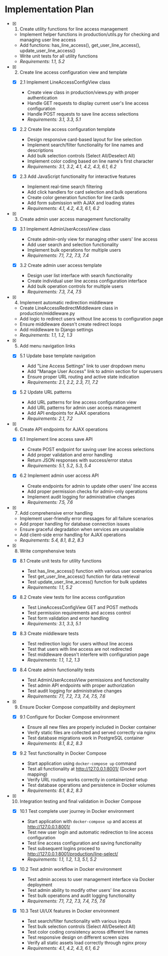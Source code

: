 # Implementation Plan

- [x] 1. Create utility functions for line access management
  - Implement helper functions in production/utils.py for checking and managing user line access
  - Add functions: has_line_access(), get_user_line_access(), update_user_line_access()
  - Write unit tests for all utility functions
  - _Requirements: 1.1, 5.2_

- [x] 2. Create line access configuration view and template
  - [x] 2.1 Implement LineAccessConfigView class
    - Create view class in production/views.py with proper authentication
    - Handle GET requests to display current user's line access configuration
    - Handle POST requests to save line access selections
    - _Requirements: 3.1, 3.3, 5.1_

  - [x] 2.2 Create line access configuration template
    - Design responsive card-based layout for line selection
    - Implement search/filter functionality for line names and descriptions
    - Add bulk selection controls (Select All/Deselect All)
    - Implement color coding based on line name's first character
    - _Requirements: 3.1, 3.2, 4.1, 4.2, 4.3, 6.1, 6.2_

  - [x] 2.3 Add JavaScript functionality for interactive features
    - Implement real-time search filtering
    - Add click handlers for card selection and bulk operations
    - Create color generation function for line cards
    - Add form submission with AJAX and loading states
    - _Requirements: 4.1, 4.2, 4.3, 6.1, 6.2_

- [x] 3. Create admin user access management functionality
  - [x] 3.1 Implement AdminUserAccessView class
    - Create admin-only view for managing other users' line access
    - Add user search and selection functionality
    - Implement bulk operations for multiple users
    - _Requirements: 7.1, 7.2, 7.3, 7.4_

  - [x] 3.2 Create admin user access template
    - Design user list interface with search functionality
    - Create individual user line access configuration interface
    - Add bulk operation controls for multiple users
    - _Requirements: 7.3, 7.4, 7.5_

- [x] 4. Implement automatic redirection middleware
  - Create LineAccessRedirectMiddleware class in production/middleware.py
  - Add logic to redirect users without line access to configuration page
  - Ensure middleware doesn't create redirect loops
  - Add middleware to Django settings
  - _Requirements: 1.1, 1.2, 1.3_

- [x] 5. Add menu navigation links
  - [x] 5.1 Update base template navigation
    - Add "Line Access Settings" link to user dropdown menu
    - Add "Manage User Access" link to admin section for superusers
    - Ensure proper URL routing and active state indication
    - _Requirements: 2.1, 2.2, 2.3, 7.1, 7.2_

  - [x] 5.2 Update URL patterns
    - Add URL patterns for line access configuration view
    - Add URL patterns for admin user access management
    - Add API endpoints for AJAX operations
    - _Requirements: 2.1, 7.2_

- [x] 6. Create API endpoints for AJAX operations
  - [x] 6.1 Implement line access save API
    - Create POST endpoint for saving user line access selections
    - Add proper validation and error handling
    - Return JSON responses with success/error status
    - _Requirements: 5.1, 5.2, 5.3, 5.4_

  - [x] 6.2 Implement admin user access API
    - Create endpoints for admin to update other users' line access
    - Add proper permission checks for admin-only operations
    - Implement audit logging for administrative changes
    - _Requirements: 7.5, 7.6_

- [x] 7. Add comprehensive error handling
  - Implement user-friendly error messages for all failure scenarios
  - Add proper handling for database connection issues
  - Ensure graceful degradation when services are unavailable
  - Add client-side error handling for AJAX operations
  - _Requirements: 5.4, 8.1, 8.2, 8.3_

- [x] 8. Write comprehensive tests
  - [x] 8.1 Create unit tests for utility functions
    - Test has_line_access() function with various user scenarios
    - Test get_user_line_access() function for data retrieval
    - Test update_user_line_access() function for bulk updates
    - _Requirements: 1.1, 5.2_

  - [x] 8.2 Create view tests for line access configuration
    - Test LineAccessConfigView GET and POST methods
    - Test permission requirements and access control
    - Test form validation and error handling
    - _Requirements: 3.1, 3.3, 5.1_

  - [x] 8.3 Create middleware tests
    - Test redirection logic for users without line access
    - Test that users with line access are not redirected
    - Test middleware doesn't interfere with configuration page
    - _Requirements: 1.1, 1.2, 1.3_

  - [x] 8.4 Create admin functionality tests
    - Test AdminUserAccessView permissions and functionality
    - Test admin API endpoints with proper authorization
    - Test audit logging for administrative changes
    - _Requirements: 7.1, 7.2, 7.3, 7.4, 7.5, 7.6_

- [x] 9. Ensure Docker Compose compatibility and deployment
  - [x] 9.1 Configure for Docker Compose environment
    - Ensure all new files are properly included in Docker container
    - Verify static files are collected and served correctly via nginx
    - Test database migrations work in PostgreSQL container
    - _Requirements: 8.1, 8.2, 8.3_

  - [x] 9.2 Test functionality in Docker Compose
    - Start application using `docker-compose up` command
    - Test all functionality at http://127.0.0.1:8001/ (Docker port mapping)
    - Verify URL routing works correctly in containerized setup
    - Test database operations and persistence in Docker volumes
    - _Requirements: 8.1, 8.2, 8.3_

- [x] 10. Integration testing and final validation in Docker Compose
  - [x] 10.1 Test complete user journey in Docker environment
    - Start application with `docker-compose up` and access at http://127.0.0.1:8001/
    - Test new user login and automatic redirection to line access configuration
    - Test line access configuration and saving functionality
    - Test subsequent logins proceed to http://127.0.0.1:8001/production/line-select/
    - _Requirements: 1.1, 1.2, 1.3, 5.1, 5.2_

  - [x] 10.2 Test admin workflow in Docker environment
    - Test admin access to user management interface via Docker deployment
    - Test admin ability to modify other users' line access
    - Test bulk operations and audit logging functionality
    - _Requirements: 7.1, 7.2, 7.3, 7.4, 7.5, 7.6_

  - [x] 10.3 Test UI/UX features in Docker environment
    - Test search/filter functionality with various inputs
    - Test bulk selection controls (Select All/Deselect All)
    - Test color coding consistency across different line names
    - Test responsive design on different screen sizes
    - Verify all static assets load correctly through nginx proxy
    - _Requirements: 4.1, 4.2, 4.3, 6.1, 6.2_